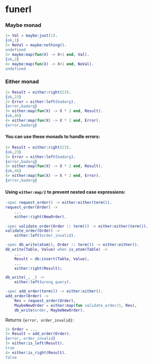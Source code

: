 # funerl

### Maybe monad

```erlang
1> Val = maybe:just(1).
{ok,1}
2> NoVal = maybe:nothing().
undefined
3> maybe:map(fun(X) -> X+1 end, Val).
{ok,2}
4> maybe:map(fun(X) -> X+1 end, NoVal).
undefined
```


### Either monad
```erlang
1> Result = either:right(23).
{ok,23}
2> Error = either:left(badarg).
{error,badarg}
3> either:map(fun(X) -> X * 2 end, Result).
{ok,46}
4> either:map(fun(X) -> X * 2 end, Error).
{error,badarg}
```

#### You can use these monads to handle errors:
```erlang
1> Result = either:right(23).
{ok,23}
2> Error = either:left(badarg).
{error,badarg}
3> either:map(fun(X) -> X * 2 end, Result).
{ok,46}
4> either:map(fun(X) -> X * 2 end, Error).
{error,badarg}
```

#### Using ```either:map/2``` to prevent nested case expressions:
```erlang
-spec request_order() -> either:either(term()).
request_order(Order) ->
    ...
    either:right(NewOrder).
    
-spec validate_order(Order :: term()) -> either:either(term()).
validate_order(Order) ->
    either:left(order_invalid).

-spec db_write(atom(), Order :: term()) -> either:either().
db_write(Table, Value) when is_atom(Table) ->
    ...
    Result = db:insert(Table, Value),
    ...
    either:right(Result);

db_write(_, _) ->
    either:left(wrong_query).

-spec add_order(term()) -> either:either().
add_order(Order) ->
    Res = request_order(Order),
    MaybeNewOrder = either:map(fun validate_order/1, Res),
    db_write(order, MaybeNewOrder).
```
Returns ```{error, order_invalid}```:
```erlang
1> Order = ...
2> Result = add_order(Order).
{error, order_invalid}
3> either:is_left(Result).
true
4> either:is_right(Result).
false
```

